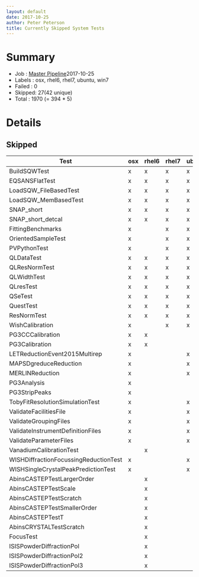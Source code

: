 ```yaml
---
layout: default
date: 2017-10-25
author: Peter Peterson
title: Currently Skipped System Tests
---
```

Summary
=======
* Job    : [Master Pipeline](http://builds.mantidproject.org/view/Master%20Pipeline/)2017-10-25
* Labels : osx, rhel6, rhel7, ubuntu, win7
* Failed : 0
* Skipped: 27(42 unique)
* Total  : 1970
(= 394 * 5)

Details
=======

Skipped
-------

| Test                                   | osx | rhel6 | rhel7 | ubuntu | win7 |
|----------------------------------------|-----|-------|-------|--------|------|
| BuildSQWTest                           |  x  |   x   |   x   |    x   |   x  | 
| EQSANSFlatTest                         |  x  |   x   |   x   |    x   |   x  | 
| LoadSQW_FileBasedTest                  |  x  |   x   |   x   |    x   |   x  | 
| LoadSQW_MemBasedTest                   |  x  |   x   |   x   |    x   |   x  | 
| SNAP_short                             |  x  |   x   |   x   |    x   |   x  | 
| SNAP_short_detcal                      |  x  |   x   |   x   |    x   |   x  | 
| FittingBenchmarks                      |  x  |       |   x   |    x   |   x  | 
| OrientedSampleTest                     |  x  |       |   x   |    x   |   x  | 
| PVPythonTest                           |  x  |       |   x   |    x   |   x  | 
| QLDataTest                             |  x  |   x   |   x   |    x   |      | 
| QLResNormTest                          |  x  |   x   |   x   |    x   |      | 
| QLWidthTest                            |  x  |   x   |   x   |    x   |      | 
| QLresTest                              |  x  |   x   |   x   |    x   |      | 
| QSeTest                                |  x  |   x   |   x   |    x   |      | 
| QuestTest                              |  x  |   x   |   x   |    x   |      | 
| ResNormTest                            |  x  |   x   |   x   |    x   |      | 
| WishCalibration                        |  x  |       |   x   |    x   |   x  | 
| PG3CCCalibration                       |  x  |   x   |       |        |   x  | 
| PG3Calibration                         |  x  |   x   |       |        |   x  | 
| LETReductionEvent2015Multirep          |  x  |       |       |    x   |      | 
| MAPSDgreduceReduction                  |  x  |       |       |    x   |      | 
| MERLINReduction                        |  x  |       |       |    x   |      | 
| PG3Analysis                            |  x  |       |       |        |   x  | 
| PG3StripPeaks                          |  x  |       |       |        |   x  | 
| TobyFitResolutionSimulationTest        |  x  |       |       |    x   |      | 
| ValidateFacilitiesFile                 |  x  |       |       |    x   |      | 
| ValidateGroupingFiles                  |  x  |       |       |    x   |      | 
| ValidateInstrumentDefinitionFiles      |  x  |       |       |    x   |      | 
| ValidateParameterFiles                 |  x  |       |       |    x   |      | 
| VanadiumCalibrationTest                |     |   x   |       |        |      | 
| WISHDiffractionFocussingReductionTest  |  x  |       |       |    x   |      | 
| WISHSingleCrystalPeakPredictionTest    |  x  |       |       |    x   |      | 
| AbinsCASTEPTestLargerOrder             |     |   x   |       |        |      | 
| AbinsCASTEPTestScale                   |     |   x   |       |        |      | 
| AbinsCASTEPTestScratch                 |     |   x   |       |        |      | 
| AbinsCASTEPTestSmallerOrder            |     |   x   |       |        |      | 
| AbinsCASTEPTestT                       |     |   x   |       |        |      | 
| AbinsCRYSTALTestScratch                |     |   x   |       |        |      | 
| FocusTest                              |     |   x   |       |        |      | 
| ISISPowderDiffractionPol               |     |   x   |       |        |      | 
| ISISPowderDiffractionPol2              |     |   x   |       |        |      | 
| ISISPowderDiffractionPol3              |     |   x   |       |        |      | 
